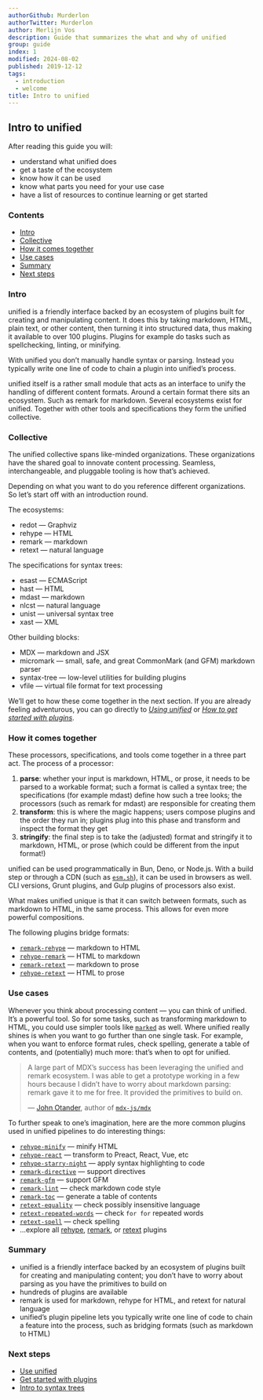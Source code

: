 ```yaml
---
authorGithub: Murderlon
authorTwitter: Murderlon
author: Merlijn Vos
description: Guide that summarizes the what and why of unified
group: guide
index: 1
modified: 2024-08-02
published: 2019-12-12
tags:
  - introduction
  - welcome
title: Intro to unified
---
```


## Intro to unified

After reading this guide you will:

* understand what unified does
* get a taste of the ecosystem
* know how it can be used
* know what parts you need for your use case
* have a list of resources to continue learning or get started

### Contents

* [Intro](#intro)
* [Collective](#collective)
* [How it comes together](#how-it-comes-together)
* [Use cases](#use-cases)
* [Summary](#summary)
* [Next steps](#next-steps)

### Intro

unified is a friendly interface backed by an ecosystem of plugins built for
creating and manipulating content.
It does this by taking markdown, HTML, plain text, or other content,
then turning it into structured data,
thus making it available to over 100 plugins.
Plugins for example do tasks such as spellchecking, linting, or minifying.

With unified you don’t manually handle syntax or parsing.
Instead you typically write one line of code to chain a plugin into unified’s
process.

unified itself is a rather small module that acts as an interface to unify the
handling of different content formats.
Around a certain format there sits an ecosystem.
Such as remark for markdown.
Several ecosystems exist for unified.
Together with other tools and specifications they form the unified collective.

### Collective

The unified collective spans like-minded organizations.
These organizations have the shared goal to innovate content processing.
Seamless, interchangeable, and pluggable tooling is how that’s achieved.

Depending on what you want to do you reference different organizations.
So let’s start off with an introduction round.

The ecosystems:

* redot — Graphviz
* rehype — HTML
* remark — markdown
* retext — natural language

The specifications for syntax trees:

* esast — ECMAScript
* hast — HTML
* mdast — markdown
* nlcst — natural language
* unist — universal syntax tree
* xast — XML

Other building blocks:

* MDX — markdown and JSX
* micromark — small, safe, and great CommonMark (and GFM) markdown parser
* syntax-tree — low-level utilities for building plugins
* vfile — virtual file format for text processing

We’ll get to how these come together in the next section.
If you are already feeling adventurous,
you can go directly to
*[Using unified][using-unified]* or
*[How to get started with plugins][using-plugins]*.

### How it comes together

These processors, specifications, and tools come together in a three part act.
The process of a processor:

1. **parse**:
   whether your input is markdown, HTML, or prose,
   it needs to be parsed to a workable format;
   such a format is called a syntax tree;
   the specifications (for example mdast) define how such a tree looks;
   the processors (such as remark for mdast) are responsible for creating them
2. **transform**:
   this is where the magic happens;
   users compose plugins and the order they run in;
   plugins plug into this phase and transform and inspect the format they get
3. **stringify**:
   the final step is to take the (adjusted) format and stringify it to
   markdown, HTML, or prose (which could be different from the input format!)

unified can be used programmatically in Bun, Deno, or Node.js.
With a build step or through a CDN (such as [`esm.sh`][esm-sh]),
it can be used in browsers as well.
CLI versions, Grunt plugins, and Gulp plugins of processors also exist.

What makes unified unique is that it can switch between formats,
such as markdown to HTML,
in the same process.
This allows for even more powerful compositions.

The following plugins bridge formats:

* [`remark-rehype`][remark-rehype] — markdown to HTML
* [`rehype-remark`][rehype-remark] — HTML to markdown
* [`remark-retext`][remark-retext] — markdown to prose
* [`rehype-retext`][rehype-retext] — HTML to prose

### Use cases

Whenever you think about processing content — you can think of unified.
It’s a powerful tool.
So for some tasks,
such as transforming markdown to HTML,
you could use simpler tools like [`marked`][marked] as well.
Where unified really shines is when you want to go further than one single task.
For example, when you want to enforce format rules,
check spelling,
generate a table of contents,
and (potentially) much more:
that’s when to opt for unified.

> A large part of MDX’s success has been leveraging the unified and remark
> ecosystem.
> I was able to get a prototype working in a few hours because I didn’t have to
> worry about markdown parsing: remark gave it to me for free.
> It provided the primitives to build on.
>
> — [John Otander][john], author of [`mdx-js/mdx`][mdx]

To further speak to one’s imagination,
here are the more common plugins used in unified pipelines to do interesting
things:

* [`rehype-minify`][rehype-minify]
  — minify HTML
* [`rehype-react`][rehype-react]
  — transform to Preact, React, Vue, etc
* [`rehype-starry-night`][rehype-starry-night]
  — apply syntax highlighting to code
* [`remark-directive`][remark-directive]
  — support directives
* [`remark-gfm`][remark-gfm]
  — support GFM
* [`remark-lint`][remark-lint]
  — check markdown code style
* [`remark-toc`][remark-toc]
  — generate a table of contents
* [`retext-equality`][retext-equality]
  — check possibly insensitive language
* [`retext-repeated-words`][retext-repeated-words]
  — check `for for` repeated words
* [`retext-spell`][retext-spell]
  — check spelling
* …explore all [rehype][all-rehype-plugins],
  [remark][all-remark-plugins],
  or [retext][all-retext-plugins] plugins

### Summary

* unified is a friendly interface backed by an ecosystem of plugins built for
  creating and manipulating content;
  you don’t have to worry about parsing as you have the primitives to build
  on
* hundreds of plugins are available
* remark is used for markdown, rehype for HTML, and retext for natural
  language
* unified’s plugin pipeline lets you typically write one line of code to chain
  a feature into the process,
  such as bridging formats
  (such as markdown to HTML)

### Next steps

* [Use unified][using-unified]
* [Get started with plugins][using-plugins]
* [Intro to syntax trees][intro-to-syntax-trees]

<!--Definitions-->

[all-rehype-plugins]: https://github.com/topics/rehype-plugin

[all-remark-plugins]: https://github.com/topics/remark-plugin

[all-retext-plugins]: https://github.com/topics/retext-plugin

[esm-sh]: https://esm.sh

[john]: https://github.com/johno

[marked]: https://github.com/markedjs/marked

[mdx]: https://github.com/mdx-js/mdx

[rehype-minify]: https://github.com/rehypejs/rehype-minify

[rehype-react]: https://github.com/rehypejs/rehype-react

[rehype-remark]: https://github.com/rehypejs/rehype-remark

[rehype-retext]: https://github.com/rehypejs/rehype-retext

[rehype-starry-night]: https://github.com/rehypejs/rehype-starry-night

[remark-gfm]: https://github.com/remarkjs/remark-gfm

[remark-lint]: https://github.com/remarkjs/remark-lint

[remark-rehype]: https://github.com/remarkjs/remark-rehype

[remark-retext]: https://github.com/remarkjs/remark-retext

[retext-spell]: https://github.com/retextjs/retext-spell

[remark-toc]: https://github.com/remarkjs/remark-toc

[remark-directive]: https://github.com/remarkjs/remark-directive

[retext-equality]: https://github.com/retextjs/retext-equality

[retext-repeated-words]: https://github.com/retextjs/retext-repeated-words

[using-unified]: /learn/guide/using-unified/

[using-plugins]: /learn/guide/using-plugins/

[intro-to-syntax-trees]: /learn/guide/introduction-to-syntax-trees/
